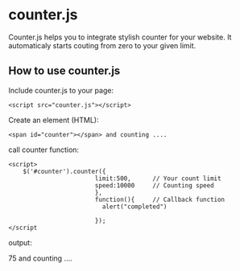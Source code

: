 counter.js
=========

Counter.js helps you to integrate stylish counter for your website.
It automaticaly starts couting from zero to your given limit.

How to use counter.js
--------------------

Include counter.js to your page:

    <script src="counter.js"></script>
  
Create an element (HTML):
  
    <span id="counter"></span> and counting ....
  
call counter function:
  
    <script>
        $('#counter').counter({
                            limit:500,      // Your count limit
                            speed:10000     // Counting speed
                            },
                            function(){     // Callback function
                              alert("completed")
                              
                            });
    </script
  
output:
  
  75 and counting ....
